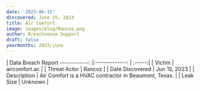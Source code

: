 ```yaml
---
date: '2023-06-15'
discovered: June 15, 2023
title: Air Comfort
image: images/blog/Rancoz.png
author: Breachsense Support
draft: false
yearmonths: 2023/june
---
```



| Data Breach Report
------------:     |:-------------:    | :-----:|
| Victim      | aircomfort.ac      | 
| Threat Actor      | Rancoz      | 
| Date Discovered      | Jun 15, 2023      | 
| Description      | Air Comfort is a HVAC contractor in Beaumont, Texas.      | 
| Leak Size      | Unknown      | 

